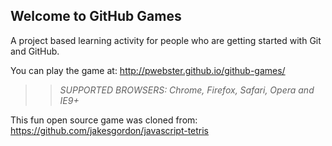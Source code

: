 ## Welcome to GitHub Games

A project based learning activity for people who are getting started with Git and GitHub.

You can play the game at: http://pwebster.github.io/github-games/

>> _*SUPPORTED BROWSERS*: Chrome, Firefox, Safari, Opera and IE9+_

This fun open source game was cloned from: https://github.com/jakesgordon/javascript-tetris
